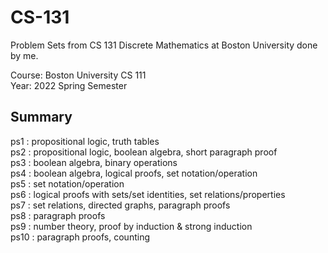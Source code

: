 # CS-131
Problem Sets from CS 131 Discrete Mathematics at Boston University done by me. </br>

Course: Boston University CS 111 </br>
Year: 2022 Spring Semester

Summary
-----
ps1 : propositional logic, truth tables <br/>
ps2 : propositional logic, boolean algebra, short paragraph proof <br/>
ps3 : boolean algebra, binary operations <br/>
ps4 : boolean algebra, logical proofs, set notation/operation <br/>
ps5 : set notation/operation <br/>
ps6 : logical proofs with sets/set identities, set relations/properties <br/>
ps7 : set relations, directed graphs, paragraph proofs <br/>
ps8 : paragraph proofs <br/>
ps9 : number theory, proof by induction & strong induction <br/>
ps10 : paragraph proofs, counting <br/>
